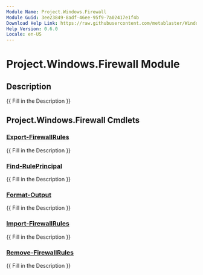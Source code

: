 ```yaml
---
Module Name: Project.Windows.Firewall
Module Guid: 3ee23849-8adf-46ee-95f9-7a02417e1f4b
Download Help Link: https://raw.githubusercontent.com/metablaster/WindowsFirewallRuleset/develop/Config/Content/0.6.0
Help Version: 0.6.0
Locale: en-US
---
```


# Project.Windows.Firewall Module
## Description
{{ Fill in the Description }}

## Project.Windows.Firewall Cmdlets
### [Export-FirewallRules](Export-FirewallRules.md)
{{ Fill in the Description }}

### [Find-RulePrincipal](Find-RulePrincipal.md)
{{ Fill in the Description }}

### [Format-Output](Format-Output.md)
{{ Fill in the Description }}

### [Import-FirewallRules](Import-FirewallRules.md)
{{ Fill in the Description }}

### [Remove-FirewallRules](Remove-FirewallRules.md)
{{ Fill in the Description }}

